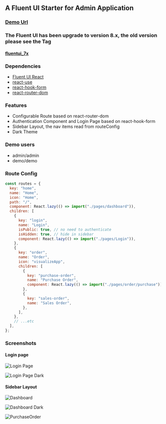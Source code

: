 ## A Fluent UI Starter for Admin Application

### [Demo Url](https://simmy.tech/fluentui-starter)

### The Fluent UI has been upgrade to version 8.x, the old version please see the Tag 

#### [fluentui_7x](https://github.com/siminture/fluentui-starter/releases/tag/fluentui_7x)

### Dependencies 

- [Fluent UI React](https://github.com/microsoft/fluentui)
- [react-use](https://github.com/streamich/react-use)
- [react-hook-form](https://github.com/react-hook-form/react-hook-form)
- [react-router-dom](https://github.com/ReactTraining/react-router)

### Features

- Configurable Route based on react-router-dom
- Authentication Component and Login Page based on react-hook-form
- Sidebar Layout, the nav items read from routeConfig
- Dark Theme

### Demo users

- admin/admin
- demo/demo

### Route Config

```javascript
const routes = {
  key: "home",
  name: "Home",
  icon: "Home",
  path: "/",
  component: React.lazy(() => import("./pages/dashboard")),
  children: [
    {
      key: "login",
      name: "Login",
      isPublic: true, // no need to authenticate
      isHidden: true, // hide in sidebar
      component: React.lazy(() => import("./pages/Login")),
    },
    {
      key: "order",
      name: "Order",
      icon: "visualizeApp",
      children: [
        {
          key: "purchase-order",
          name: "Purchase Order",
          component: React.lazy(() => import("./pages/order/purchase")),
        },
        {
          key: "sales-order",
          name: "Sales Order",
        },
      ],
    },
    // ...etc
  ],
};
```

### Screenshots

#### Login page

![Login Page](https://github.com/siminture/fluentui-starter/blob/master/screenshots/login.PNG)

![Login Page Dark](https://github.com/siminture/fluentui-starter/blob/master/screenshots/login_dark.PNG)

#### Sidebar Layout

![Dashboard](https://github.com/siminture/fluentui-starter/blob/master/screenshots/dashboard.PNG)

![Dashboard Dark](https://github.com/siminture/fluentui-starter/blob/master/screenshots/dashboard_dark.PNG)

![PurchaseOrder](https://github.com/siminture/fluentui-starter/blob/master/screenshots/purchaseOrder.PNG)
